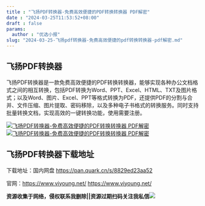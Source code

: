 ```yaml
---
title : "飞扬PDF转换器-免费高效便捷的PDF转换转换器 PDF解密"
date : "2024-03-25T11:53:52+08:00"
draft : false
params:
  author : "优选小报"
slug: "2024-03-25-飞扬pdf转换器-免费高效便捷的pdf转换转换器-pdf解密.md"
---
```


## 飞扬PDF转换器

飞扬PDF转换器是一款免费高效便捷的PDF转换转换器，能够实现各种办公文档格式之间的相互转换，包括PDF转换为Word、PPT、Excel、HTML、TXT及图片格式；以及Word、图片、Excel、PPT等格式转换为PDF，还提供PDF的分割与合并、文件压缩、图片提取、密码移除，以及多种电子书格式的转换服务。同时支持批量转换文档，实现高效的一键转换功能，使用需要注册。

[![飞扬PDF转换器-免费高效便捷的PDF转换转换器
PDF解密](//img7-1.zhekoulieshou.com/mmbiz_jpg/iaHBVewvSIbAjcr9g6TlCXSfiaDqkbzuEzF2ZIxnCnOAS3ymSEbJNU9Mry1Jo1j8TkZmvvXd91sm69Yp5Il15cdg/0)](//img7-1.zhekoulieshou.com/mmbiz_jpg/iaHBVewvSIbAjcr9g6TlCXSfiaDqkbzuEzF2ZIxnCnOAS3ymSEbJNU9Mry1Jo1j8TkZmvvXd91sm69Yp5Il15cdg/0)
[![飞扬PDF转换器-免费高效便捷的PDF转换转换器
PDF解密](//img7-1.zhekoulieshou.com/mmbiz_jpg/iaHBVewvSIbAjcr9g6TlCXSfiaDqkbzuEzmX87O6yFPNJCdJFqicJ99uJP5licMKAQtW8vcAYncb9F0NTsGAxDHgCg/0)](//img7-1.zhekoulieshou.com/mmbiz_jpg/iaHBVewvSIbAjcr9g6TlCXSfiaDqkbzuEzmX87O6yFPNJCdJFqicJ99uJP5licMKAQtW8vcAYncb9F0NTsGAxDHgCg/0)

## 飞扬PDF转换器下载地址

下载地址：国内网盘 https://pan.quark.cn/s/8829ed23aa52

官网：https://www.viyoung.net/ https://www.viyoung.net/

**资源收集于网络，侵权联系我删除||资源过期扫码关注我私信**![](//img7-1.zhekoulieshou.com/mmbiz_jpg/iaHBVewvSIbAjcr9g6TlCXSfiaDqkbzuEzp207hVzPqT4YGQOAazQ1KNHCeACbia5Lzq4Ckwibe48iar1q7lgVP1o3w/640?wx_fmt=jpeg&from=appmsg)


